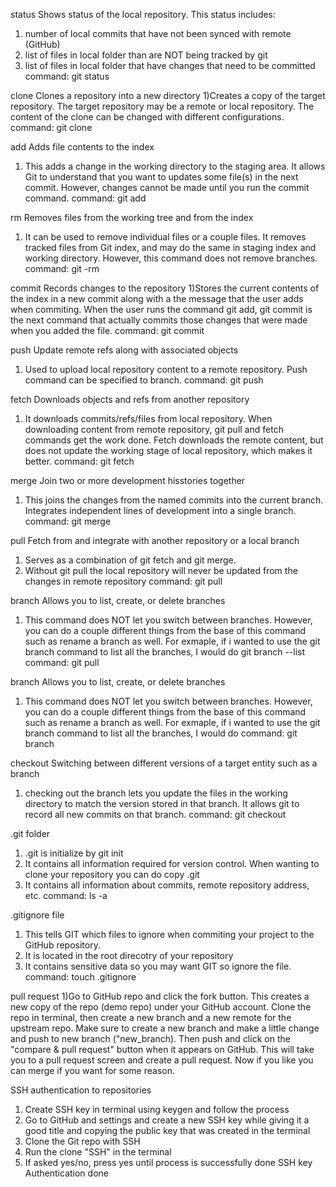 status
Shows status of the local repository. This status includes:
1) number of local commits that have not been synced with remote (GitHub)
2) list of files in local folder than are NOT being tracked by git
3) list of files in local folder that have changes that need to be committed
command: git status

clone 
Clones a repository into a new directory
1)Creates a copy of the target repository. The target repository may be a remote or local repository. The content of the clone can be changed with different configurations.
command: git clone

add
Adds file contents to the index
1) This adds a change in the working directory to the staging area. It allows Git to understand that you want to updates some file(s) in the next commit. However, changes cannot be made until you run the commit command.
command: git add

rm
Removes files from the working tree and from the index
1) It can be used to remove individual files or a couple files. It removes tracked files from Git index, and may do the same in staging index and working directory. However, this command does not remove branches.
command: git -rm

commit 
Records changes to the repository
1)Stores the current contents of the index in a new commit along with a the message that the user adds when commiting. When the user runs the command git add, git commit is the next command that actually commits those changes that were made when you added the file.
command: git commit

push
Update remote refs along with associated objects
1) Used to upload local repository content to a remote repository. Push command can be specified to branch.
command: git push

fetch 
Downloads objects and refs from another repository
1) It downloads commits/refs/files from local repository. When downloading content from remote repository, git pull and fetch commands get the work done. Fetch downloads the remote content, but does not update the working stage of local repository, which makes it better. 
command: git fetch

merge 
Join two or more development hisstories together
1) This joins the changes from the named commits into the current branch. Integrates independent lines of development into a single branch.
command: git merge 

pull
Fetch from and integrate with another repository or a local branch
1) Serves as a combination of git fetch and git merge.
2) Without git pull the local repository will never be updated from the changes in remote repository
command: git pull

branch 
Allows you to list, create, or delete branches
1) This command does NOT let you switch between branches. However, you can do a couple different things from the base of this command such as rename a branch as well. For exmaple, if i wanted to use the git branch command to list all the branches, I would do git branch --list
command: git pull

branch 
Allows you to list, create, or delete branches
1) This command does NOT let you switch between branches. However, you can do a couple different things from the base of this command such as rename a branch as well. For exmaple, if i wanted to use the git branch command to list all the branches, I would do
command: git branch

checkout 
Switching between different versions of a target entity such as a branch
1) checking out the branch lets you update the files in the working directory to match the version stored in that branch. It allows git to record all new commits on that branch.
command: git checkout

.git folder
1) .git is initialize by git init
2) It contains all information required for version control. When wanting to clone your repository you can do copy .git
3) It contains all information about commits, remote repository address, etc. 
command: ls -a 

.gitignore file
1) This tells GIT which files to ignore when commiting your project to the GitHub repository. 
2) It is located in the root direcotry of your repository
3) It contains sensitive data so you may want GIT so ignore the file.
command: touch .gitignore

pull request
1)Go to GitHub repo and click the fork button. This creates a new copy of the repo (demo repo) under your GitHub account. Clone the repo in terminal, then create a new branch and a new remote for the upstream repo. Make sure to create a new branch and make a little change and push to new branch ("new_branch). Then push and click on the "compare & pull request" button when it appears on GitHub. This will take you to a pull request screen and create a pull request. Now if you like you can merge if you want for some reason.

SSH authentication to repositories
1) Create SSH key in terminal using keygen and follow the process
2) Go to GitHub and settings and create a new SSH key while giving it a good title and copying the public key that was created in the terminal
3) Clone the Git repo with SSH
4) Run the clone "SSH" in the terminal
5) If asked yes/no, press yes until process is successfully done
SSH key Authentication done 
